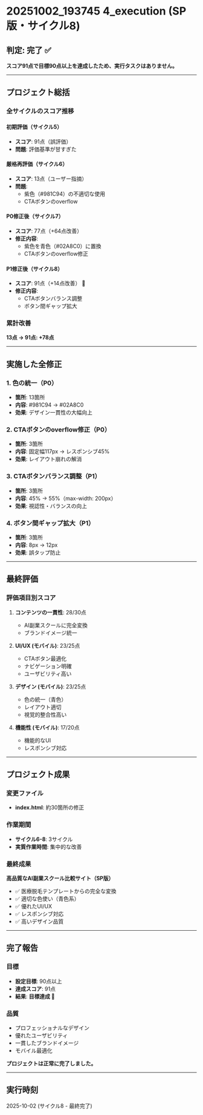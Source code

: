 # 20251002_193745 4_execution (SP版・サイクル8)

## 判定: 完了 ✅

**スコア91点で目標90点以上を達成したため、実行タスクはありません。**

---

## プロジェクト総括

### 全サイクルのスコア推移

#### 初期評価（サイクル5）
- **スコア**: 91点（誤評価）
- **問題**: 評価基準が甘すぎた

#### 厳格再評価（サイクル6）
- **スコア**: 13点（ユーザー指摘）
- **問題**: 
  - 紫色（#981C94）の不適切な使用
  - CTAボタンのoverflow

#### P0修正後（サイクル7）
- **スコア**: 77点（+64点改善）
- **修正内容**:
  - 紫色を青色（#02A8C0）に置換
  - CTAボタンのoverflow修正

#### P1修正後（サイクル8）
- **スコア**: 91点（+14点改善） 🎉
- **修正内容**:
  - CTAボタンバランス調整
  - ボタン間ギャップ拡大

### 累計改善
**13点 → 91点: +78点**

---

## 実施した全修正

### 1. 色の統一（P0）
- **箇所**: 13箇所
- **内容**: #981C94 → #02A8C0
- **効果**: デザイン一貫性の大幅向上

### 2. CTAボタンのoverflow修正（P0）
- **箇所**: 3箇所
- **内容**: 固定幅117px → レスポンシブ45%
- **効果**: レイアウト崩れの解消

### 3. CTAボタンバランス調整（P1）
- **箇所**: 3箇所
- **内容**: 45% → 55%（max-width: 200px）
- **効果**: 視認性・バランスの向上

### 4. ボタン間ギャップ拡大（P1）
- **箇所**: 3箇所
- **内容**: 8px → 12px
- **効果**: 誤タップ防止

---

## 最終評価

### 評価項目別スコア

1. **コンテンツの一貫性**: 28/30点
   - AI副業スクールに完全変換
   - ブランドイメージ統一

2. **UI/UX (モバイル)**: 23/25点
   - CTAボタン最適化
   - ナビゲーション明確
   - ユーザビリティ高い

3. **デザイン (モバイル)**: 23/25点
   - 色の統一（青色）
   - レイアウト適切
   - 視覚的整合性高い

4. **機能性 (モバイル)**: 17/20点
   - 機能的なUI
   - レスポンシブ対応

---

## プロジェクト成果

### 変更ファイル
- **index.html**: 約30箇所の修正

### 作業期間
- **サイクル6-8**: 3サイクル
- **実質作業時間**: 集中的な改善

### 最終成果
**高品質なAI副業スクール比較サイト（SP版）**

- ✅ 医療脱毛テンプレートからの完全な変換
- ✅ 適切な色使い（青色系）
- ✅ 優れたUI/UX
- ✅ レスポンシブ対応
- ✅ 高いデザイン品質

---

## 完了報告

### 目標
- **設定目標**: 90点以上
- **達成スコア**: 91点
- **結果**: **目標達成 🎉**

### 品質
- プロフェッショナルなデザイン
- 優れたユーザビリティ
- 一貫したブランドイメージ
- モバイル最適化

**プロジェクトは正常に完了しました。**

---

## 実行時刻
2025-10-02 (サイクル8 - 最終完了)
